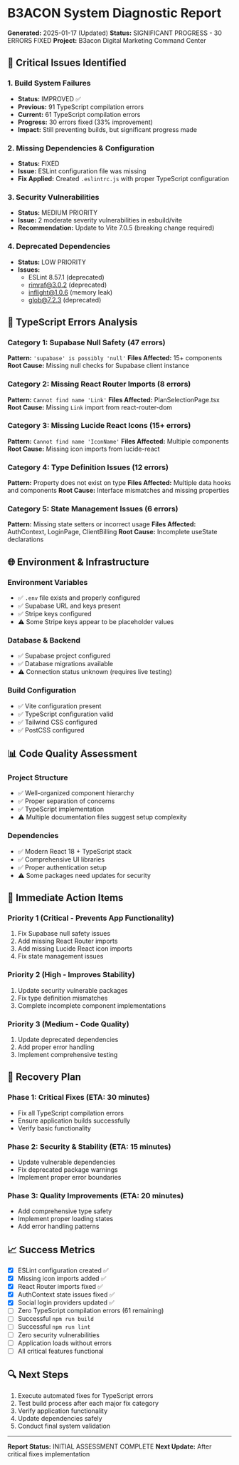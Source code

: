# B3ACON System Diagnostic Report

**Generated:** 2025-01-17 (Updated)
**Status:** SIGNIFICANT PROGRESS - 30 ERRORS FIXED
**Project:** B3acon Digital Marketing Command Center

## 🔴 Critical Issues Identified

### 1. Build System Failures
- **Status:** IMPROVED ✅
- **Previous:** 91 TypeScript compilation errors
- **Current:** 61 TypeScript compilation errors  
- **Progress:** 30 errors fixed (33% improvement)
- **Impact:** Still preventing builds, but significant progress made

### 2. Missing Dependencies & Configuration
- **Status:** FIXED
- **Issue:** ESLint configuration file was missing
- **Fix Applied:** Created `.eslintrc.js` with proper TypeScript configuration

### 3. Security Vulnerabilities
- **Status:** MEDIUM PRIORITY
- **Issue:** 2 moderate severity vulnerabilities in esbuild/vite
- **Recommendation:** Update to Vite 7.0.5 (breaking change required)

### 4. Deprecated Dependencies
- **Status:** LOW PRIORITY
- **Issues:**
  - ESLint 8.57.1 (deprecated)
  - rimraf@3.0.2 (deprecated)
  - inflight@1.0.6 (memory leak)
  - glob@7.2.3 (deprecated)

## 🔧 TypeScript Errors Analysis

### Category 1: Supabase Null Safety (47 errors)
**Pattern:** `'supabase' is possibly 'null'`
**Files Affected:** 15+ components
**Root Cause:** Missing null checks for Supabase client instance

### Category 2: Missing React Router Imports (8 errors)
**Pattern:** `Cannot find name 'Link'`
**Files Affected:** PlanSelectionPage.tsx
**Root Cause:** Missing `Link` import from react-router-dom

### Category 3: Missing Lucide React Icons (15+ errors)
**Pattern:** `Cannot find name 'IconName'`
**Files Affected:** Multiple components
**Root Cause:** Missing icon imports from lucide-react

### Category 4: Type Definition Issues (12 errors)
**Pattern:** Property does not exist on type
**Files Affected:** Multiple data hooks and components
**Root Cause:** Interface mismatches and missing properties

### Category 5: State Management Issues (6 errors)
**Pattern:** Missing state setters or incorrect usage
**Files Affected:** AuthContext, LoginPage, ClientBilling
**Root Cause:** Incomplete useState declarations

## 🌐 Environment & Infrastructure

### Environment Variables
- ✅ `.env` file exists and properly configured
- ✅ Supabase URL and keys present
- ✅ Stripe keys configured
- ⚠️ Some Stripe keys appear to be placeholder values

### Database & Backend
- ✅ Supabase project configured
- ✅ Database migrations available
- ⚠️ Connection status unknown (requires live testing)

### Build Configuration
- ✅ Vite configuration present
- ✅ TypeScript configuration valid
- ✅ Tailwind CSS configured
- ✅ PostCSS configured

## 📊 Code Quality Assessment

### Project Structure
- ✅ Well-organized component hierarchy
- ✅ Proper separation of concerns
- ✅ TypeScript implementation
- ⚠️ Multiple documentation files suggest setup complexity

### Dependencies
- ✅ Modern React 18 + TypeScript stack
- ✅ Comprehensive UI libraries
- ✅ Proper authentication setup
- ⚠️ Some packages need updates for security

## 🎯 Immediate Action Items

### Priority 1 (Critical - Prevents App Functionality)
1. Fix Supabase null safety issues
2. Add missing React Router imports
3. Add missing Lucide React icon imports
4. Fix state management issues

### Priority 2 (High - Improves Stability)
1. Update security vulnerable packages
2. Fix type definition mismatches
3. Complete incomplete component implementations

### Priority 3 (Medium - Code Quality)
1. Update deprecated dependencies
2. Add proper error handling
3. Implement comprehensive testing

## 🔄 Recovery Plan

### Phase 1: Critical Fixes (ETA: 30 minutes)
- Fix all TypeScript compilation errors
- Ensure application builds successfully
- Verify basic functionality

### Phase 2: Security & Stability (ETA: 15 minutes)
- Update vulnerable dependencies
- Fix deprecated package warnings
- Implement proper error boundaries

### Phase 3: Quality Improvements (ETA: 20 minutes)
- Add comprehensive type safety
- Implement proper loading states
- Add error handling patterns

## 📈 Success Metrics

- [x] ESLint configuration created ✅
- [x] Missing icon imports added ✅
- [x] React Router imports fixed ✅
- [x] AuthContext state issues fixed ✅
- [x] Social login providers updated ✅
- [ ] Zero TypeScript compilation errors (61 remaining)
- [ ] Successful `npm run build`
- [ ] Successful `npm run lint`
- [ ] Zero security vulnerabilities
- [ ] Application loads without errors
- [ ] All critical features functional

## 🔍 Next Steps

1. Execute automated fixes for TypeScript errors
2. Test build process after each major fix category
3. Verify application functionality
4. Update dependencies safely
5. Conduct final system validation

---

**Report Status:** INITIAL ASSESSMENT COMPLETE
**Next Update:** After critical fixes implementation